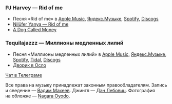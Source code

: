 ### PJ Harvey — Rid of me

- Песня «Rid of me» в
	[Apple Music](https://music.apple.com/album/1440923277?i=1440923286),
	[Яндекс.Музыке](https://music.yandex.ru/album/89928/track/805534),
	[Spotify](https://open.spotify.com/track/3m2Zd230K68bC4Qe961d9p),
	[Discogs](https://www.discogs.com/master/52590)
- [Nilüfer Yanya — Rid of me](https://youtu.be/LB1GP5XuK5s)
- [A Dog Called Money](https://imdb.com/title/tt8299778/)

### Tequilajazzz — Миллионы медленных лилий

- Песня «Миллионы медленных лилий» в
	[Apple Music](https://music.apple.com/album/1388586165?i=1388588195),
	[Яндекс.Музыке](https://music.yandex.ru/album/58903/track/41327735),
	[Spotify](https://open.spotify.com/track/06iSDASaaHcmQK1ZHI0kjA),
	[Tidal](https://tidal.com/browse/track/89301259),
	[Discogs](https://www.discogs.com/master/7043)
- [Дворик в Осло](https://www.instagram.com/p/z6JpmEszk7/)

[Чат в Телеграме](https://t.me/oh_lp_chat)

Все права на музыку принадлежат законным правообладателям.
Запись и сведение — [Вадим Макеев](https://twitter.com/pepelsbey).
Джингл — [Дэн Лебовиц](https://www.youtube.com/channel/UC38A5qHrlc_Zgua7vL4b96w).
Фотография на обложке — [Nagara Oyodo](https://unsplash.com/photos/kE0o9syjDZQ).
